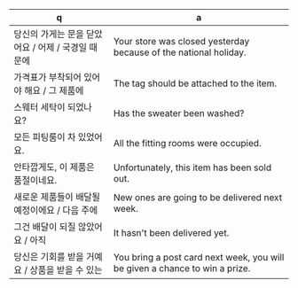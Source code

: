  q  | a
--- | ---
당신의 가게는 문을 닫았어요 / 어제 / 국경일 때문에		| Your store was closed yesterday because of the national holiday.
가격표가 부착되어 있어야 해요 / 그 제품에			| The tag should be attached to the item.
스웨터 세탁이 되었나요?						| Has the sweater been washed?
모든 피팅룸이 차 있었어요.					| All the fitting rooms were occupied.
안타깝게도, 이 제품은 품절이네요.				| Unfortunately, this item has been sold out.
새로운 제품들이 배달될 예정이에요 / 다음 주에			| New ones are going to be delivered next week.
그건 배달이 되질 않았어요 / 아직				| It hasn't been delivered yet.
당신은 기회를 받을 거예요 / 상품을 받을 수 있는			| You bring a post card next week, you will be given a chance to win a prize.
